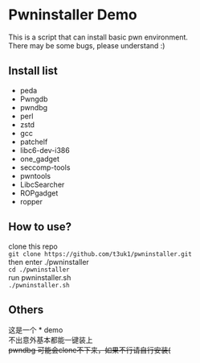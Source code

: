 # Pwninstaller Demo

This is a script that can install basic pwn environment.<br>
There may be some bugs, please understand :)

## Install list
* peda
* Pwngdb
* pwndbg
* perl
* zstd
* gcc
* patchelf
* libc6-dev-i386
* one_gadget
* seccomp-tools
* pwntools
* LibcSearcher
* ROPgadget
* ropper

## How to use?
clone this repo<br>
```git clone https://github.com/t3uk1/pwninstaller.git```<br>
then enter ./pwninstaller<br>
```cd ./pwninstaller```<br>
run pwninstaller.sh<br>
```./pwninstaller.sh```<br>

## Others
这是一个 * demo<br>
不出意外基本都能一键装上<br>
~~pwndbg 可能会clone不下来，如果不行请自行安装(~~

